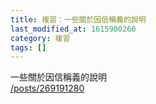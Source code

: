 ```yaml
---
title: 複習：一些關於因信稱義的說明
last_modified_at: 1615900260
category: 複習
tags: []
---
```


<p>一些關於因信稱義的說明<br/>
<a href="/posts/269191280" target="_blank">/posts/269191280</a></p>
<p> </p>
